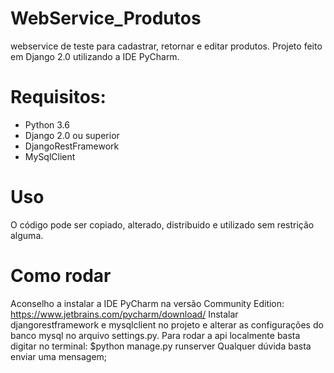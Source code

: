 # WebService_Produtos
webservice de teste para cadastrar, retornar e editar produtos.
Projeto feito em Django 2.0 utilizando a IDE PyCharm.

# Requisitos:
- Python 3.6
- Django 2.0 ou superior
- DjangoRestFramework
- MySqlClient

# Uso
O código pode ser copiado, alterado, distribuido e utilizado sem restrição alguma.

# Como rodar
Aconselho a instalar a IDE PyCharm na versão Community Edition: https://www.jetbrains.com/pycharm/download/
Instalar djangorestframework e mysqlclient no projeto e alterar as configurações do banco mysql no arquivo settings.py.
Para rodar a api localmente basta digitar no terminal: $python manage.py runserver
Qualquer dúvida basta enviar uma mensagem;
